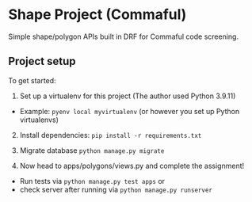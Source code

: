 # Shape Project (Commaful)

Simple shape/polygon APIs built in DRF for Commaful code screening.

## Project setup

To get started:

1. Set up a virtualenv for this project (The author used Python 3.9.11)

- Example: `pyenv local myvirtualenv` (or however you set up Python virtualenvs)

2. Install dependencies: `pip install -r requirements.txt`

3. Migrate database `python manage.py migrate`

4. Now head to apps/polygons/views.py and complete the assignment!

- Run tests via `python manage.py test apps` or
- check server after running via `python manage.py runserver`